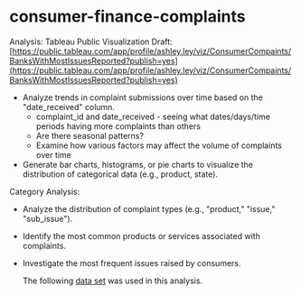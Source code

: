 # consumer-finance-complaints
Analysis:
Tableau Public Visualization Draft: [https://public.tableau.com/app/profile/ashley.ley/viz/ConsumerCompaints/BanksWithMostIssuesReported?publish=yes](https://public.tableau.com/app/profile/ashley.ley/viz/ConsumerCompaints/BanksWithMostIssuesReported?publish=yes)
* Analyze trends in complaint submissions over time based on the "date_received" column.
  * complaint_id and date_received - seeing what dates/days/time periods having more complaints than others
  * Are there seasonal patterns?
  * Examine how various factors may affect the volume of complaints over time
* Generate bar charts, histograms, or pie charts to visualize the distribution of categorical data (e.g., product, state).

Category Analysis:
* Analyze the distribution of complaint types (e.g., "product," "issue," "sub_issue").
* Identify the most common products or services associated with complaints.
* Investigate the most frequent issues raised by consumers.

  The following [data set](https://www.kaggle.com/datasets/kaggle/us-consumer-finance-complaints/) was used in this analysis.

